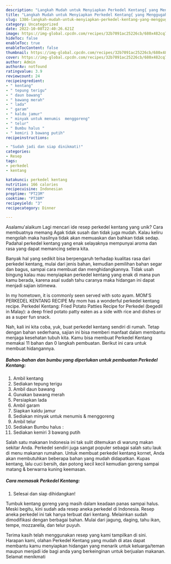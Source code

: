 ```yaml
---
description: "Langkah Mudah untuk Menyiapkan Perkedel Kentang{ yang Menggugah Selera"
title: "Langkah Mudah untuk Menyiapkan Perkedel Kentang{ yang Menggugah Selera"
slug: 1386-langkah-mudah-untuk-menyiapkan-perkedel-kentang-yang-menggugah-selera
category: Uncategorized
date: 2022-10-08T22:40:26.621Z
image: https://img-global.cpcdn.com/recipes/32b7091ac25226cb/680x482cq70/perkedel-kentang-foto-resep-utama.jpg
hideToc: false
enableToc: true
enableTocContent: false
thumbnail: https://img-global.cpcdn.com/recipes/32b7091ac25226cb/680x482cq70/perkedel-kentang-foto-resep-utama.jpg
cover: https://img-global.cpcdn.com/recipes/32b7091ac25226cb/680x482cq70/perkedel-kentang-foto-resep-utama.jpg
author: Admin
authorAv: notfound
ratingvalue: 3.9
reviewcount: 24
recipeingredient:
- " kentang"
- " tepung terigu"
- " daun bawang"
- " bawang merah"
- " lada"
- " garam"
- " kaldu jamur"
- " minyak untuk menumis  menggoreng"
- " telur"
- " Bumbu halus "
- " kemiri 3 bawang putih"
recipeinstructions:

- "Sudah jadi dan siap dinikmati!"
categories:
- Resep
tags:
- perkedel
- kentang

katakunci: perkedel kentang 
nutrition: 166 calories
recipecuisine: Indonesian
preptime: "PT23M"
cooktime: "PT38M"
recipeyield: "3"
recipecategory: Dinner

---
```



Asalamu'alaikum Lagi mencari ide resep perkedel kentang yang unik? Cara membuatnya memang Agak tidak susah dan tidak juga mudah. Kalau keliru mengolah maka hasilnya tidak akan memuaskan dan bahkan tidak sedap. Padahal perkedel kentang yang enak selayaknya mempunyai aroma dan rasa yang dapat memancing selera kita.


Banyak hal yang sedikit bisa berpengaruh terhadap kualitas rasa dari perkedel kentang, mulai dari jenis bahan, kemudian pemilihan bahan segar dan bagus, sampai cara membuat dan menghidangkannya. Tidak usah bingung kalau mau menyiapkan perkedel kentang yang enak di mana pun kamu berada, karena asal sudah tahu caranya maka hidangan ini dapat menjadi sajian istimewa.

In my hometown, it is commonly seen served with soto ayam. MOM&#39;S PERKEDEL KENTANG RECIPE My mom has a wonderful perkedel kentang recipe. Perkedel Kentang: Fried Potato Patties Recipe for Perkedel (begedil in Malay): a deep fried potato patty eaten as a side with rice and dishes or as a super fun snack.


Nah, kali ini kita coba, yuk, buat perkedel kentang sendiri di rumah. Tetap dengan bahan sederhana, sajian ini bisa memberi manfaat dalam membantu menjaga kesehatan tubuh kita. Kamu bisa membuat Perkedel Kentang memakai 11 bahan dan 0 langkah pembuatan. Berikut ini cara untuk membuat hidangannya.

<!--inarticleads1-->

##### Bahan-bahan dan bumbu yang diperlukan untuk pembuatan Perkedel Kentang:

1. Ambil  kentang
1. Sediakan  tepung terigu
1. Ambil  daun bawang
1. Gunakan  bawang merah
1. Persiapkan  lada
1. Ambil  garam
1. Siapkan  kaldu jamur
1. Sediakan  minyak untuk menumis &amp; menggoreng
1. Ambil  telur
1. Sediakan  Bumbu halus :
1. Sediakan  kemiri 3 bawang putih


Salah satu makanan Indonesia ini tak sulit ditemukan di warung makan sekitar Anda. Perkedel sendiri juga sangat populer sebagai salah satu lauk di menu makanan rumahan. Untuk membuat perkedel kentang kornet, Anda akan membutuhkan beberapa bahan yang mudah didapatkan. Kupas kentang, lalu cuci bersih, dan potong kecil kecil kemudian goreng sampai matang &amp; berwarna kuning keemasan. 

<!--inarticleads2-->

##### Cara memasak Perkedel Kentang:


1. Selesai dan siap dihidangkan!

Tumbuk kentang goreng yang masih dalam keadaan panas sampai halus. Meski begitu, kini sudah ada resep aneka perkedel di Indonesia. Resep aneka perkedel ini tak hanya terbuat dari kentang. Melainkan sudah dimodifikasi dengan berbagai bahan. Mulai dari jagung, daging, tahu ikan, tempe, mozzarella, dan telur puyuh. 

Terima kasih telah menggunakan resep yang kami tampilkan di sini. Harapan kami, olahan Perkedel Kentang yang mudah di atas dapat membantu kamu menyiapkan hidangan yang menarik untuk keluarga/teman maupun menjadi ide bagi anda yang berkeinginan untuk berjualan makanan. Selamat menikmati
